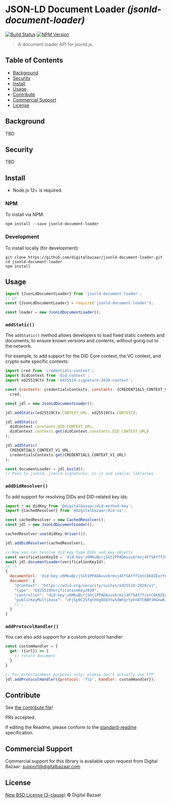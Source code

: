 # JSON-LD Document Loader _(jsonld-document-loader)_

[![Build Status](https://img.shields.io/github/workflow/status/digitalbazaar/jsonld-document-loader/Node.js%20CI)](https://github.com/digitalbazaar/jsonld-document-loader/actions?query=workflow%3A%22Node.js+CI%22)
[![NPM Version](https://img.shields.io/npm/v/jsonld-document-loader.svg)](https://npm.im/@digitalbazaar/jsonld-document-loader)

> A document loader API for jsonld.js.

## Table of Contents

- [Background](#background)
- [Security](#security)
- [Install](#install)
- [Usage](#usage)
- [Contribute](#contribute)
- [Commercial Support](#commercial-support)
- [License](#license)

## Background

TBD

## Security

TBD

## Install

- Node.js 12+ is required.

### NPM

To install via NPM:

```
npm install --save jsonld-document-loader
```

### Development

To install locally (for development):

```
git clone https://github.com/digitalbazaar/jsonld-document-loader.git
cd jsonld-document-loader
npm install
```

## Usage

```js
import {JsonLdDocumentLoader} from 'jsonld-document-loader';
// or
const {JsonLdDocumentLoader} = require('jsonld-document-loader');

const loader = new JsonLdDocumentLoader();
```

### `addStatic()`

The `addStatic()` method allows developers to load fixed static contexts and
documents, to ensure known versions and contents, without going out to the
network.

For example, to add support for the DID Core context, the VC context, and crypto 
suite specific contexts:

```js
import cred from 'credentials-context';
import didContext from 'did-context';
import ed25519Ctx from 'ed25519-signature-2020-context';

const {contexts: credentialsContexts, constants: {CREDENTIALS_CONTEXT_V1_URL}} =
  cred;

const jdl = new JsonLdDocumentLoader();

jdl.addStatic(ed25519Ctx.CONTEXT_URL, ed25519Ctx.CONTEXT);

jdl.addStatic(
  didContext.constants.DID_CONTEXT_URL,
  didContext.contexts.get(didContext.constants.DID_CONTEXT_URL)
);

jdl.addStatic(
  CREDENTIALS_CONTEXT_V1_URL,
  credentialsContexts.get(CREDENTIALS_CONTEXT_V1_URL)
);

const documentLoader = jdl.build();
// Pass to jsonld, jsonld-signatures, vc-js and similar libraries
```

### `addDidResolver()`

To add support for resolving DIDs and DID-related key ids:

```js
import * as didKey from '@digitalbazaar/did-method-key';
import {CachedResolver} from '@digitalbazaar/did-io';

const cachedResolver = new CachedResolver();
const jdl = new JsonLdDocumentLoader();

cachedResolver.use(didKey.driver());

jdl.addDidResolver(cachedResolver);

// Now you can resolve did:key type DIDs and key objects
const verificationKeyId = 'did:key:z6MkuBLrjSGt1PPADAvuv6rmvj4FfSAfffJotC6K8ZEorYmv#z6MkuBLrjSGt1PPADAvuv6rmvj4FfSAfffJotC6K8ZEorYmv';
await jdl.documentLoader(verificationKeyId);
// ->
{
  documentUrl: 'did:key:z6MkuBLrjSGt1PPADAvuv6rmvj4FfSAfffJotC6K8ZEorYmv#z6MkuBLrjSGt1PPADAvuv6rmvj4FfSAfffJotC6K8ZEorYmv',
  document: {
    "@context": "https://w3id.org/security/suites/ed25519-2020/v1",
    "type": "Ed25519VerificationKey2020",
    "controller": "did:key:z6MkuBLrjSGt1PPADAvuv6rmvj4FfSAfffJotC6K8ZEorYmv",
    "publicKeyMultibase": "zFj5p9C2Sfqth6g6DEXtw5dWFqrtpFn4TCBBPJHGnwKzY",
    // ...
  }
}
```

### `addProtocolHandler()`

You can also add support for a custom protocol handler:

```js
const customHandler = {
  get: ({url}) => {
    // return document
  }
}

// For entertainment purposes only; please don't actually use FTP
jdl.addProtocolHandler({protocol: 'ftp', handler: customHandler});
```

## Contribute

See [the contribute file](https://github.com/digitalbazaar/bedrock/blob/master/CONTRIBUTING.md)!

PRs accepted.

If editing the Readme, please conform to the
[standard-readme](https://github.com/RichardLitt/standard-readme) specification.

## Commercial Support

Commercial support for this library is available upon request from
Digital Bazaar: support@digitalbazaar.com

## License

[New BSD License (3-clause)](LICENSE) © Digital Bazaar
